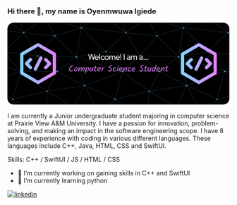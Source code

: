 ### Hi there 👋, my name is Oyenmwuwa Igiede 

![Banner](https://github.com/Oyenmwuwa1/OyenmwuwaIgiede/blob/main/github-header-image.png)

I am currently a Junior undergraduate student majoring in computer science at Prairie View A&M University. I have a passion for innovation, problem-solving, and making an impact in the software engineering scope. I have 8 years of experience with coding in various different languages. These languages include C++, Java, HTML, CSS and SwiftUI.

Skills: C++ / SwiftUI / JS / HTML / CSS

- 🔭 I’m currently working on gaining skills in C++ and SwiftUI 
- 🌱 I’m currently learning python 


[<img src='https://cdn.jsdelivr.net/npm/simple-icons@3.0.1/icons/linkedin.svg' alt='linkedin' height='40'>](https://www.linkedin.com/in/oyenmwuwa-igiede)  

